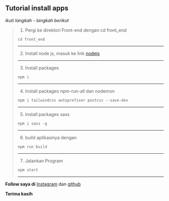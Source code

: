 ## Tutorial install apps
*ikuti langkah - langkah berikut*

> 1. Pergi ke direktori Front-end dengan cd front_end
> ```
> cd front_end
> ```
> ---
> 2. Install node js, masuk ke link
  [nodejs](https://nodejs.org/en/)
> ---
> 3. Install packages
> ```
> npm i
> ```
> ---
> 4. Install packages npm-run-all dan nodemon
> ```
> npm i tailwindcss autoprefixer postcss --save-dev
> ```
> ---
> 5. Install packages sass
> ```
> npm i sass -g
> ```
> ---
> 6. build aplikasinya dengan
> ```
> npm run build
> ```
> ---
> 7. Jalankan Program
> ```
> npm start
> ```
> ---


**Follow saya di** [Instagram](https://www.instagram.com/rizlfauzy/) dan [github](https://github.com/Ragnell-Web)

**Terima kasih**